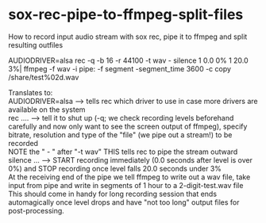 # sox-rec-pipe-to-ffmpeg-split-files
How to record input audio stream with sox rec, pipe it to ffmpeg and split resulting outfiles

AUDIODRIVER=alsa rec -q -b 16 -r 44100 -t wav - silence 1 0.0 0% 1 20.0 3%| ffmpeg -f wav -i pipe: -f segment -segment_time 3600 -c copy /share/test%02d.wav

Translates to:\
AUDIODRIVER=alsa --> tells rec which driver to use in case more drivers are available on the system\
rec .... --> tell it to shut up (-q; we check recording levels beforehand carefully and now only want to see the screen output of ffmpeg), specify bitrate, resolution and type of the "file" (we pipe out a stream!) to be recorded\
NOTE the " - " after "-t wav" THIS tells rec to pipe the stream outward\
silence ... --> START recording immediately (0.0 seconds after level is over 0%) and STOP recording once level falls 20.0 seconds under 3%\
At the receiving end of the pipe we tell ffmpeg to write out a wav file, take input from pipe and write in segments of 1 hour to a 2-digit-test.wav file\
This should come in handy for long recording session that ends automagically once level drops and have "not too long" output files for post-processing.

